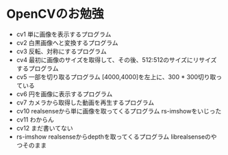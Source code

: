 # OpenCVのお勉強

- cv1
単に画像を表示するプログラム
- cv2
白黒画像へと変換するプログラム
- cv3
反転、対称にするプログラム
- cv4
最初に画像のサイズを取得して、その後、512:512のサイズにリサイズするプログラム
- cv5
一部を切り取るプログラム
[4000,4000]を左上に、300 * 300切り取っている
- cv6
円を画像に表示するプログラム
- cv7
カメラから取得した動画を再生するプログラム
- cv10
realsenseから単に画像を取ってくるプログラム
rs-imshowをいじった
- cv11
わからん
- cv12
まだ書いてない
- rs-imshow
realsenseからdepthを取ってくるプログラム
librealsenseのやつそのまま
